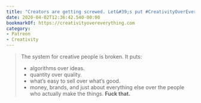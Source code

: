 ```yaml
---
title: "Creators are getting screwed. Let&#39;s put #CreativityOverEverything"
date: 2020-04-02T12:36:42.540-00:00
bookmarkOf: https://creativityovereverything.com
category:
- Patreon
- Creativity
---
```

> The system for creative people is broken.
> It puts:
>
> - algorithms over ideas.
> - quantity over quality.
> - what’s easy to sell over what’s good.
> - money, brands, and just about everything else over the people who actually make the things.
> **Fuck that.**

